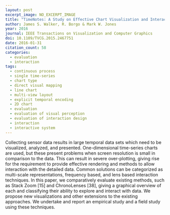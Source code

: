 ```yaml
---
layout: post
excerpt_image: NO_EXCERPT_IMAGE
title: "TimeNotes: A Study on Effective Chart Visualization and Interaction Techniques for Time-Series Data"
author: James S. Walker, R. Borgo & Mark W. Jones
year: 2016
journal: IEEE Transactions on Visualization and Computer Graphics
doi: 10.1109/TVCG.2015.2467751
date: 2016-01-31
citation_count: 58
categories:
  - evaluation
  - interaction
tags:
  - continuous process
  - single time-series
  - chart type
  - direct visual mapping
  - line chart
  - multi-view layout
  - explicit temporal encoding
  - 2D chart
  - evaluation
  - evaluation of visual perception
  - evaluation of interaction design
  - interaction
  - interactive system
---
```

Collecting sensor data results in large temporal data sets which need to be visualized, analyzed, and presented. One-dimensional time-series charts are used, but these present problems when screen resolution is small in comparison to the data. This can result in severe over-plotting, giving rise for the requirement to provide effective rendering and methods to allow interaction with the detailed data. Common solutions can be categorized as multi-scale representations, frequency based, and lens based interaction techniques. In this paper, we comparatively evaluate existing methods, such as Stack Zoom [15] and ChronoLenses [38], giving a graphical overview of each and classifying their ability to explore and interact with data. We propose new visualizations and other extensions to the existing approaches. We undertake and report an empirical study and a field study using these techniques.
